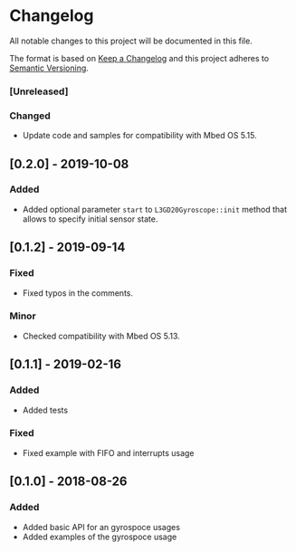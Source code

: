 # Changelog
All notable changes to this project will be documented in this file.

The format is based on [Keep a Changelog](https://keepachangelog.com/en/1.0.0/)
and this project adheres to [Semantic Versioning](https://semver.org/spec/v2.0.0.html).

### [Unreleased]

### Changed

- Update code and samples for compatibility with Mbed OS 5.15.

## [0.2.0] - 2019-10-08

### Added

- Added optional parameter `start` to `L3GD20Gyroscope::init` method that
  allows to specify initial sensor state.

## [0.1.2] - 2019-09-14

### Fixed

- Fixed typos in the comments.

### Minor

- Checked compatibility with Mbed OS 5.13.

## [0.1.1] - 2019-02-16

### Added

- Added tests

### Fixed

- Fixed example with FIFO and interrupts usage

## [0.1.0] - 2018-08-26

### Added

- Added basic API for an gyrospoce usages
- Added examples of the gyrospoce usage
